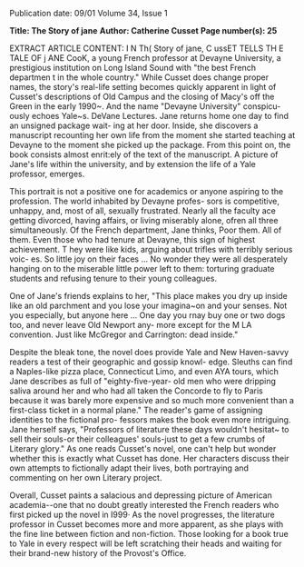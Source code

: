 Publication date: 09/01
Volume 34, Issue 1

**Title: The Story of jane**
**Author: Catherine Cusset**
**Page number(s): 25**

EXTRACT ARTICLE CONTENT:
I N Th( Story of jane, C ussET TELLS TH E TALE OF j ANE CooK, 
a young French professor at Devayne University, a prestigious 
institution on Long Island Sound with "the best French departmen t 
in the whole country." While Cusset does change proper names, the 
story's real-life setting becomes quickly apparent in light of Cusset's 
descriptions of Old Campus and the closing of Macy's off the Green 
in the early 1990~. And the name "Devayne University" conspicu-
ously echoes Yale~s. DeVane Lectures. 
Jane returns home one day to find an unsigned package wait-
ing at her door. Inside, she discovers a manuscript recounting her 
own life from the moment she started teaching at Devayne to the 
moment she picked up the package. From this point on, the book 
consists almost enrit:ely of the text of the manuscript. A picture of 
Jane's life within the university, and by extension the life of a Yale 
professor, emerges. 

This portrait is not a positive one for academics or anyone 
aspiring to the profession. The world inhabited by Devayne profes-
sors is competitive, unhappy, and, most of all, sexually frustrated. 
Nearly all the faculty ace getting divorced, having affairs, or living 
miserably alone, ofren all three simultaneously. Of the French 
department, Jane thinks, 
Poor them. All of them. Even those who had tenure at 
Devayne, this sign of highest achievement. T hey were 
like kids, arguing about trifles with terribly serious voic-
es. So little joy on their faces ... No wonder they were all 
desperately hanging on to the miserable little power left 
to them: torturing graduate students and refusing tenure 
to their young colleagues. 

One of Jane's friends explains to her, "This place makes you dry up 
inside like an old parchment and you lose your imagina~on and 
your senses. Not you especially, but anyone here ... One day you 
rnay buy one or two dogs too, and never leave Old Newport any-
more except for the M LA convention. Just like McGregor and 
Carrington: dead inside." 

Despite the bleak tone, the novel does provide Yale and New 
Haven-savvy readers a test of their geographic and gossip knowl-
edge. Sleuths can find a Naples-like pizza place, Connecticut Limo, 
and even AYA tours, which Jane describes as full of "eighty-five-year-
old men who were dripping saliva around her and who had all taken 
the Concorde to fly to Paris because it was barely more expensive 
and so much more convenient than a first-class ticket in a normal 
plane." The reader's game of assigning identities to the fictional pro-
fessors makes the book even more intriguing. Jane herself says, 
"Professors of literature these days wouldn't hesitat~ to sell their 
souls-or their colleagues' souls-just to get a few crumbs of Literary 
glory." As one reads Cusset's novel, one can't help but wonder 
whether this is exactly what Cusset has done. Her characters discuss 
their own attempts to fictionally adapt their lives, both portraying 
and commenting on her own Literary project. 

Overall, Cusset paints a salacious and depressing picture of 
American academia--one that no doubt greatly interested the 
French readers who first picked up the novel in I999· As the novel 
progresses, the literature professor in Cusset becomes more and 
more apparent, as she plays with the fine line between fiction and 
non-fiction. Those looking for a book true to Yale in every respect 
will be left scratching their heads and waiting for their brand-new 
history of the Provost's Office.